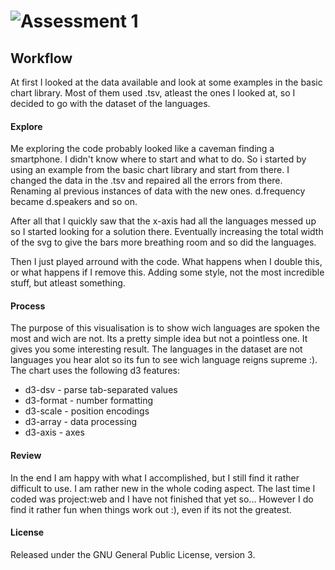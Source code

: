 # ![Assessment 1][banner]

## Workflow

At first I looked at the data available and look at some examples in the basic chart library. Most of them used .tsv, atleast the ones I looked at, so I decided to go with the dataset of the languages.

#### Explore

Me exploring the code probably looked like a caveman finding a smartphone. I didn't know where to start and what to do. So i started by using an example from the basic chart library and start from there. I changed the data in the .tsv and repaired all the errors from there. Renaming al previous instances of data with the new ones. d.frequency became d.speakers and so on. 

After all that I quickly saw that the x-axis had all the languages messed up so I started looking for a solution there. Eventually increasing the total width of the svg to give the bars more breathing room and so did the languages.

Then I just played arround with the code. What happens when I double this, or what happens if I remove this. Adding some style, not the most incredible stuff, but atleast something.

#### Process

The purpose of this visualisation is to show wich languages are spoken the most and wich are not. Its  a pretty simple idea but not a pointless one. It gives you some interesting result. The languages in the dataset are not languages you hear alot so its fun to see wich language reigns supreme :). The chart uses the following d3 features:

- d3-dsv - parse tab-separated values
- d3-format - number formatting
- d3-scale - position encodings
- d3-array - data processing
- d3-axis - axes

#### Review

In the end I am happy with what I accomplished, but I still find it rather difficult to use. I am rather new in the whole coding aspect. The last time I coded was project:web and I have not finished that yet so... However I do find it rather fun when things work out :), even if its not the greatest.

[banner]: https://cdn.rawgit.com/cmda-fe3/logo/3b150735/banner-assessment-1.svg

[a1]: https://github.com/cmda-fe3/course-17-18/tree/master/assessment-1#description

[data]: https://github.com/cmda-fe3/course-17-18/tree/master/assessment-1#data

[rubric]: https://github.com/cmda-fe3/course-17-18/tree/master/assessment-1#rubric

[fe3]: https://github.com/cmda-fe3

[cmda]: https://github.com/cmda

[pages]: https://pages.github.com

#### License
Released under the GNU General Public License, version 3.
